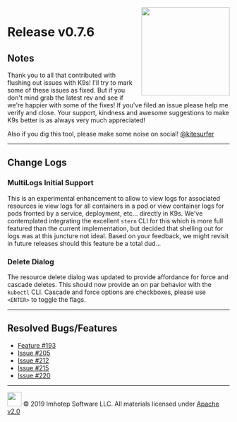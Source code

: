 <img src="https://raw.githubusercontent.com/Ya-hwon/k9s/master/assets/k9s_small.png" align="right" width="200" height="auto"/>

# Release v0.7.6

## Notes

Thank you to all that contributed with flushing out issues with K9s! I'll try to mark some of these issues as fixed. But if you don't mind grab the latest rev and see if we're happier with some of the fixes! If you've filed an issue please help me verify and close. Your support, kindness and awesome suggestions to make K9s better is as always very much appreciated!

Also if you dig this tool, please make some noise on social! [@kitesurfer](https://twitter.com/kitesurfer)

---

## Change Logs

### MultiLogs Initial Support

This is an experimental enhancement to allow to view logs for associated resources ie view logs for all containers in a pod or view container logs for pods fronted by a service, deployment, etc... directly in K9s. We've contemplated integrating the excellent `stern` CLI for this which is more full featured than the current implementation, but decided that shelling out for logs was at this juncture not ideal. Based on your feedback, we might revisit in future releases should this feature be a total dud...

### Delete Dialog

The resource delete dialog was updated to provide affordance for force and cascade deletes. This should now provide an on par behavior with the `kubectl` CLI. Cascade and force options are checkboxes, please use `<ENTER>` to toggle the flags.

---

## Resolved Bugs/Features

+ [Feature #193](https://github.com/Ya-hwon/k9s/issues/193)
+ [Issue #205](https://github.com/Ya-hwon/k9s/issues/205)
+ [Issue #212](https://github.com/Ya-hwon/k9s/issues/212)
+ [Issue #215](https://github.com/Ya-hwon/k9s/issues/215)
+ [Issue #220](https://github.com/Ya-hwon/k9s/issues/220)


---

<img src="https://raw.githubusercontent.com/Ya-hwon/k9s/master/assets/imhotep_logo.png" width="32" height="auto"/> © 2019 Imhotep Software LLC. All materials licensed under [Apache v2.0](http://www.apache.org/licenses/LICENSE-2.0)
